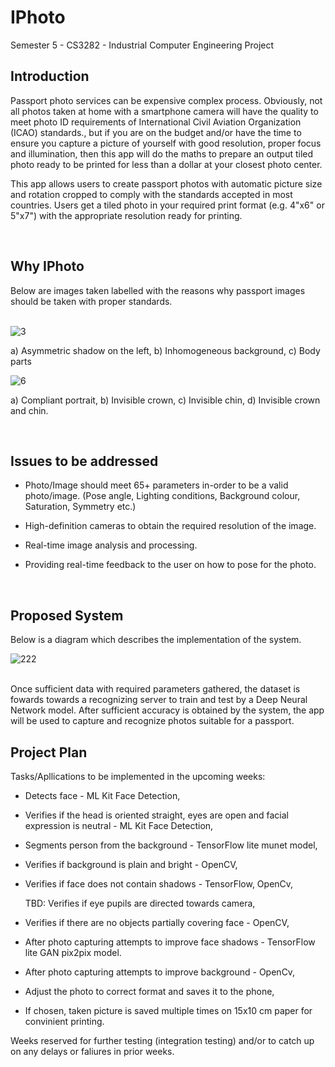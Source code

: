 # IPhoto
Semester 5 - CS3282 - Industrial Computer Engineering Project

## Introduction

Passport photo services can be expensive complex process. Obviously, not all photos taken at home with a smartphone camera will have the quality to meet photo ID requirements of International Civil Aviation Organization (ICAO) standards., but if you are on the budget and/or have the time to ensure you capture a picture of yourself with good resolution, proper focus and illumination, then this app will do the maths to prepare an output tiled photo ready to be printed for less than a dollar at your closest photo center. 

This app allows users to create passport photos with automatic picture size and rotation cropped to comply with the standards accepted in most countries. Users get a tiled photo in your required print format (e.g. 4"x6" or 5"x7") with the appropriate resolution ready for printing.

<br>

## Why IPhoto

Below are images taken labelled with the reasons why passport images should be taken with proper standards.
<br>
<br>

![3](https://user-images.githubusercontent.com/86109995/191017106-d29476d8-62f3-431f-a872-d2a088007679.png)

a) Asymmetric shadow on the left, b) Inhomogeneous background, c) Body parts

![6](https://user-images.githubusercontent.com/86109995/191017133-9aa43fb2-6d3e-4971-b4c3-b1c8589724c9.png)

a) Compliant portrait, b) Invisible crown, c) Invisible chin, d) Invisible crown and chin.

<br>

## Issues to be addressed

* Photo/Image should meet 65+ parameters in-order to be a valid photo/image. 
(Pose angle, Lighting conditions, Background colour, Saturation, Symmetry etc.)

* High-definition cameras to obtain the required resolution of the image.

* Real-time image analysis and processing.

* Providing real-time feedback to the user on how to pose for the photo. 

<br>

## Proposed System

Below is a diagram which describes the implementation of the system. 


![222](https://user-images.githubusercontent.com/86109995/191013628-266eadcf-1492-46e7-9d10-10296b79d84d.jpg)
 
<br>
Once sufficient data with required parameters gathered, the dataset is fowards towards a recognizing server to train and test by a Deep Neural Network model. After sufficient accuracy is obtained by the system, the app will be used to capture and recognize photos suitable for a passport.

<br>

## Project Plan

Tasks/Apllications to be implemented in the upcoming weeks:

 * Detects face - ML Kit Face Detection,
 
 * Verifies if the head is oriented straight, eyes are open and facial expression is neutral - ML Kit Face Detection,
 
 * Segments person from the background - TensorFlow lite munet model,
 
 * Verifies if background is plain and bright - OpenCV,
 
 * Verifies if face does not contain shadows - TensorFlow, OpenCv,
 
    TBD: Verifies if eye pupils are directed towards camera,
 
 * Verifies if there are no objects partially covering face - OpenCV,
 
 * After photo capturing attempts to improve face shadows - TensorFlow lite GAN pix2pix model.
 
 * After photo capturing attempts to improve background - OpenCv,
 
 * Adjust the photo to correct format and saves it to the phone,
 
 * If chosen, taken picture is saved multiple times on 15x10 cm paper for convinient printing.


Weeks	reserved for further testing (integration testing) and/or to catch up on any delays or faliures in prior weeks.





